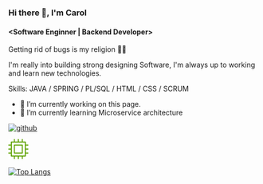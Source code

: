 ### Hi there 👋, I'm Carol
#### <Software Enginner | Backend Developer>
Getting rid of bugs is my religion 🙆‍♀️



I'm really into building strong designing Software, I'm always up to working  and learn new technologies.

Skills: JAVA  / SPRING  /  PL/SQL  /  HTML  /  CSS / SCRUM

- 🔭 I’m currently working on this page. 
- 🌱 I’m currently learning Microservice architecture  


[<img src='https://cdn.jsdelivr.net/npm/simple-icons@3.0.1/icons/github.svg' alt='github' height='40'>](https://github.com/barroscarol)  

<a href='https://docs.github.com/en/developers'><img src='https://raw.githubusercontent.com/acervenky/animated-github-badges/master/assets/devbadge.gif' width='40' height='40'></a> 

[![Top Langs](https://github-readme-stats.vercel.app/api/top-langs/?username=barroscarol)](https://github.com/anuraghazra/github-readme-stats)

